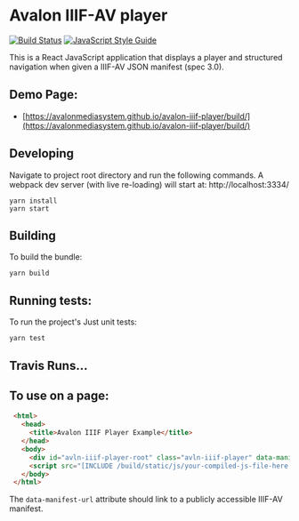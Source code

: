 # Avalon IIIF-AV player

[![Build Status](https://travis-ci.org/avalonmediasystem/avalon-iiif-player.svg?branch=master)](https://travis-ci.org/avalonmediasystem/avalon-iiif-player) [![JavaScript Style Guide](https://img.shields.io/badge/code_style-standard-brightgreen.svg)](https://standardjs.com)


This is a React JavaScript application that displays a player and structured navigation when given a IIIF-AV
JSON manifest (spec 3.0).

## Demo Page:
- [https://avalonmediasystem.github.io/avalon-iiif-player/build/](https://avalonmediasystem.github.io/avalon-iiif-player/build/)

## Developing
Navigate to project root directory and run the following commands. A webpack dev server (with live re-loading) will start at: http://localhost:3334/

```
yarn install
yarn start
```

## Building

To build the bundle:

```
yarn build
```

## Running tests:

To run the project's Just unit tests:

```base
yarn test
```

## Travis Runs...


## To use on a page:

```html
 <html>
   <head>
     <title>Avalon IIIF Player Example</title>
   </head>
   <body>
     <div id="avln-iiif-player-root" class="avln-iiif-player" data-manifest-url="http://yourmanifest.com"></div>
     <script src="[INCLUDE /build/static/js/your-compiled-js-file-here.js]"></script>
   </body>
 </html>
```
The `data-manifest-url` attribute should link to a publicly accessible IIIF-AV manifest.
